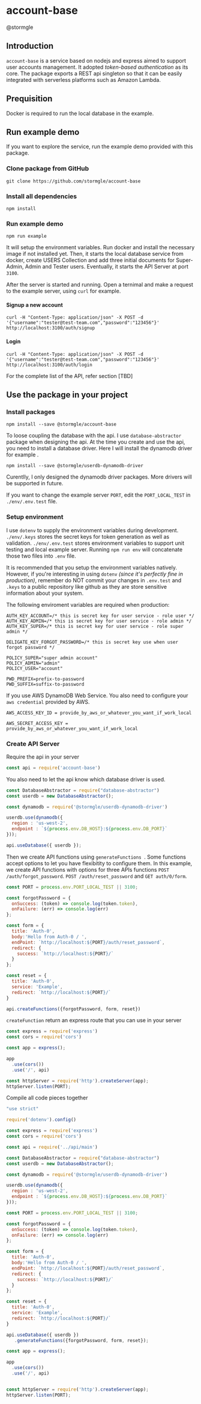 # account-base
@stormgle

## Introduction
`account-base` is a service based on nodejs and express aimed to support user accounts management. It adopted *token-based authentication* as its core. The package exports a REST api singleton so that it can be easily integrated with serverless platforms such as Amazon Lambda.

## Prequisition

Docker is required to run the local database in the example. 

## Run example demo

If you want to explore the service, run the example demo provided with this package.

### Clone package from GitHub

`git clone https://github.com/stormgle/account-base`

### Install all dependencies

`npm install`

### Run example demo

`npm run example`

It will setup the environment variables. Run docker and install the necessary image if not installed yet. Then, it starts the local database service from docker, create USERS Collection and add three initial documents for Super-Admin, Admin and Tester users. Eventually, it starts the API Server at port `3100`.

After the server is started and running. Open a ternimal and make a request to the example server, using `curl` for example.

#### Signup a new account

`curl -H "Content-Type: application/json" -X POST -d '{"username":"tester@test-team.com","password":"123456"}' http://localhost:3100/auth/signup`

#### Login 
`curl -H "Content-Type: application/json" -X POST -d '{"username":"tester@test-team.com","password":"123456"}' http://localhost:3100/auth/login`

For the complete list of the API, refer section [TBD]

## Use the package in your project

### Install packages

`npm install --save @stormgle/account-base`

To loose coupling the database with the api. I use `database-abstractor` package when designing the api. At the time you create and use the api, you need to install a database driver. Here I will install the dynamodb driver for example .

`npm install --save @stormgle/userdb-dynamodb-driver`

Curentlly, I only designed the dynamodb driver packages. More drivers will be supported in future.

If you want to change the example server `PORT`, edit the `PORT_LOCAL_TEST` in `./env/.env.test` file.

### Setup environment

I use `dotenv` to supply the environment variables during development. `./env/.keys` stores the secret keys for token generation as well as validation. `./env/.env.test` stores environment variables to support unit testing and local example server. Running `npm run env` will concatenate those two files into `.env` file.

It is recommended that you setup the environment variables natively. However, if you're interesting in using `dotenv` *(since it's perfectly fine in production)*, remember do NOT commit your changes in `.env.test` and `.keys` to a public repository like github as they are store sensitive information about your system.

The following enviroment variables are required when production:

```
AUTH_KEY_ACCOUNT=/* this is secret key for user service - role user */
AUTH_KEY_ADMIN=/* this is secret key for user service - role admin */
AUTH_KEY_SUPER=/* this is secret key for user service - role super admin */

DELIGATE_KEY_FORGOT_PASSWORD=/* this is secret key use when user forgot password */

POLICY_SUPER="super admin account"
POLICY_ADMIN="admin"
POLICY_USER="account"

PWD_PREFIX=prefix-to-password
PWD_SUFFIX=suffix-to-password
```

If you use AWS DynamoDB Web Service. You also need to configure your `aws credential` provided by AWS.

```
AWS_ACCESS_KEY_ID = provide_by_aws_or_whatever_you_want_if_work_local

AWS_SECRET_ACCESS_KEY = provide_by_aws_or_whatever_you_want_if_work_local
```

### Create API Server

Require the api in your server

```javascript
const api = require('account-base')
```
You also need to let the api know which database driver is used.

```javascript
const DatabaseAbstractor = require("database-abstractor")
const userdb = new DatabaseAbstractor();

const dynamodb = require('@stormgle/userdb-dynamodb-driver')

userdb.use(dynamodb({ 
  region : 'us-west-2', 
  endpoint : `${process.env.DB_HOST}:${process.env.DB_PORT}`
}));

api.useDatabase({ userdb });
```

Then we create API functions using `generateFunctions `. Some functions accept options to let you have flexibitity to configure them. In this example, we create API functions with options for three APIs functions `POST /auth/forgot_password`. `POST /auth/reset_password` and `GET auth/0/form`.

```javascript
const PORT = process.env.PORT_LOCAL_TEST || 3100;

const forgotPassword = {
  onSuccess: (token) => console.log(token.token),
  onFailure: (err) => console.log(err)
};

const form = {
  title: 'Auth-0', 
  body:'Hello from Auth-0 / ',
  endPoint: `http://localhost:${PORT}/auth/reset_password`,
  redirect: {
    success: `http://localhost:${PORT}/`
  }
};

const reset = {
  title: 'Auth-0', 
  service: 'Example',
  redirect: `http://localhost:${PORT}/`
}

api.createFunctions({forgotPassword, form, reset})
```

`createFunction` return an express route that you can use in your server

```javascript
const express = require('express')
const cors = require('cors')

const app = express();

app
  .use(cors())
  .use('/', api)

const httpServer = require('http').createServer(app);
httpServer.listen(PORT);

```

Compile all code pieces together

```javascript
"use strict"

require('dotenv').config()

const express = require('express')
const cors = require('cors')

const api = require('../api/main')

const DatabaseAbstractor = require("database-abstractor")
const userdb = new DatabaseAbstractor();

const dynamodb = require('@stormgle/userdb-dynamodb-driver')

userdb.use(dynamodb({ 
  region : 'us-west-2', 
  endpoint : `${process.env.DB_HOST}:${process.env.DB_PORT}`
}));

const PORT = process.env.PORT_LOCAL_TEST || 3100;

const forgotPassword = {
  onSuccess: (token) => console.log(token.token),
  onFailure: (err) => console.log(err)
};

const form = {
  title: 'Auth-0', 
  body:'Hello from Auth-0 / ',
  endPoint: `http://localhost:${PORT}/auth/reset_password`,
  redirect: {
    success: `http://localhost:${PORT}/`
  }
};

const reset = {
  title: 'Auth-0', 
  service: 'Example',
  redirect: `http://localhost:${PORT}/`
}

api.useDatabase({ userdb })
   .generateFunctions({forgotPassword, form, reset});

const app = express();

app
  .use(cors())
  .use('/', api)


const httpServer = require('http').createServer(app);
httpServer.listen(PORT);
```



